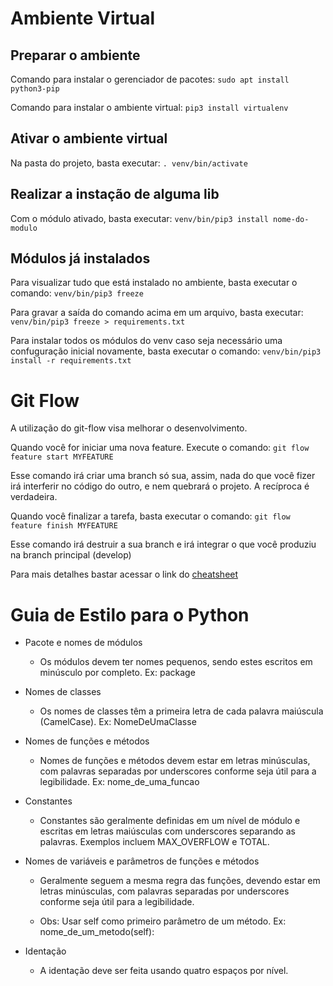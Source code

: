 # Ambiente Virtual
## Preparar o ambiente
Comando para instalar o gerenciador de pacotes: `sudo apt install python3-pip`

Comando para instalar o ambiente virtual: `pip3 install virtualenv`

## Ativar o ambiente virtual
Na pasta do projeto, basta executar: `. venv/bin/activate`

## Realizar a instação de alguma lib
Com o módulo ativado, basta executar: `venv/bin/pip3 install nome-do-modulo`

## Módulos já instalados
Para visualizar tudo que está instalado no ambiente, basta executar o comando: `venv/bin/pip3 freeze`

Para gravar a saída do comando acima em um arquivo, basta executar: `venv/bin/pip3 freeze > requirements.txt`

Para instalar todos os módulos do venv caso seja necessário uma confuguração inicial novamente, basta executar o comando: `venv/bin/pip3 install -r requirements.txt`

# Git Flow
A utilização do git-flow visa melhorar o desenvolvimento. 

Quando você for iniciar uma nova feature. Execute o comando: `git flow feature start MYFEATURE`

Esse comando irá criar uma branch só sua, assim, nada do que você fizer irá interferir no código do outro, e nem quebrará o projeto. A recíproca é verdadeira.

Quando você finalizar a tarefa, basta executar o comando: `git flow feature finish MYFEATURE`

Esse comando irá destruir a sua branch e irá integrar o que você produziu na branch principal (develop)

Para mais detalhes bastar acessar o link do [cheatsheet](https://danielkummer.github.io/git-flow-cheatsheet/index.pt_BR.html)

# Guia de Estilo para o Python

* Pacote e nomes de módulos
    * Os módulos devem ter nomes pequenos, sendo estes escritos em minúsculo por completo. Ex: package

* Nomes de classes
    * Os nomes de classes têm a primeira letra de cada palavra maiúscula (CamelCase). Ex: NomeDeUmaClasse

* Nomes de funções e métodos
    * Nomes de funções e métodos devem estar em letras minúsculas, com palavras separadas por underscores conforme seja útil para a legibilidade. Ex: nome_de_uma_funcao

* Constantes
    * Constantes são geralmente definidas em um nível de módulo e escritas em letras maiúsculas com underscores separando as palavras. Exemplos incluem MAX_OVERFLOW e TOTAL.

* Nomes de variáveis e parâmetros de funções e métodos
    * Geralmente seguem a mesma regra das funções, devendo estar em letras minúsculas, com palavras separadas por underscores conforme seja útil para a legibilidade.

    * Obs: Usar self como primeiro parâmetro de um método. Ex: nome_de_um_metodo(self):

* Identação
    * A identação deve ser feita usando quatro espaços por nível.